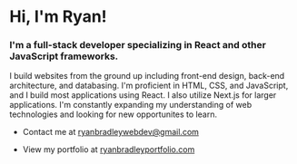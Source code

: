 # Hi, I'm Ryan!

### I'm a full-stack developer specializing in React and other JavaScript frameworks.

I build websites from the ground up including front-end design, back-end architecture, and databasing. I'm proficient in HTML, CSS, and JavaScript, and I build most applications using React. I also utilize Next.js for larger applications. I'm constantly expanding my understanding of web technologies and looking for new opportunites to learn.

- Contact me at ryanbradleywebdev@gmail.com

- View my portfolio at [ryanbradleyportfolio.com](https://ryanbradleyportfolio.com)
